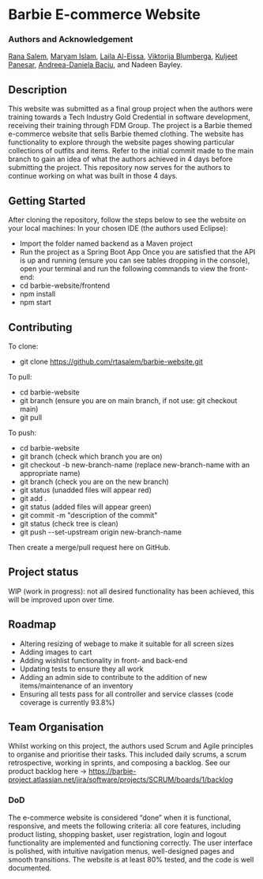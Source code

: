 # Barbie E-commerce Website
### Authors and Acknowledgement
[Rana Salem](https://www.linkedin.com/in/ranatasalem/), [Maryam Islam](https://www.linkedin.com/in/marzcreatives/), [Laila Al-Eissa](https://www.linkedin.com/in/lailaaleissa/), [Viktorija Blumberga](https://www.linkedin.com/in/viktorijablumberga/), [Kuljeet Panesar](https://www.linkedin.com/in/kuljeetpanesar/), [Andreea-Daniela Baciu](https://www.linkedin.com/in/andreeadanielabaciu/), and Nadeen Bayley.

## Description
This website was submitted as a final group project when the authors were training towards a Tech Industry Gold Credential in software development, receiving their training through FDM Group. The project is a Barbie themed e-commerce website that sells Barbie themed clothing. The website has functionality to explore through the website pages showing particular collections of outfits and items. Refer to the initial commit made to the main branch to gain an idea of what the authors achieved in 4 days before submitting the project. This repository now serves for the authors to continue working on what was built in those 4 days. 

## Getting Started
After cloning the repository, follow the steps below to see the website on your local machines:
In your chosen IDE (the authors used Eclipse):
- Import the folder named backend as a Maven project
- Run the project as a Spring Boot App
Once you are satisfied that the API is up and running (ensure you can see tables dropping in the console), open your terminal and run the following commands to view the front-end:
- cd barbie-website/frontend
- npm install
- npm start

## Contributing
To clone:
- git clone https://github.com/rtasalem/barbie-website.git
    
To pull:
- cd barbie-website
- git branch (ensure you are on main branch, if not use: git checkout main)
- git pull
    
To push:
- cd barbie-website
- git branch (check which branch you are on)
- git checkout -b new-branch-name (replace new-branch-name with an appropriate name)
- git branch (check you are on the new branch)
- git status (unadded files will appear red)
- git add .
- git status (added files will appear green)
- git commit -m "description of the commit"
- git status (check tree is clean)
- git push --set-upstream origin new-branch-name
    
Then create a merge/pull request here on GitHub.
## Project status
WIP (work in progress): not all desired functionality has been achieved, this will be improved upon over time.

## Roadmap
- Altering resizing of webage to make it suitable for all screen sizes
- Adding images to cart
- Adding wishlist functionality in front- and back-end
- Updating tests to ensure they all work
- Adding an admin side to contribute to the addition of new items/maintenance of an inventory
- Ensuring all tests pass for all controller and service classes (code coverage is currently 93.8%)

## Team Organisation
Whilst working on this project, the authors used Scrum and Agile principles to organise and prioritise their tasks. This included daily scrums, a scrum retrospective, working in sprints, and composing a backlog.
See our product backlog here -> https://barbie-project.atlassian.net/jira/software/projects/SCRUM/boards/1/backlog
### DoD
The e-commerce website is considered “done” when it is functional, responsive, and meets the following criteria: all core features, including product listing, shopping basket, user registration, login and logout functionality are implemented and functioning correctly. The user interface is polished, with intuitive navigation menus, well-designed pages and smooth transitions. The website is at least 80% tested, and the code is well documented.
